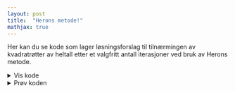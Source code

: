 ```yaml
---
layout: post
title:  "Herons metode!"
mathjax: true
---
```


Her kan du se kode som lager løsningsforslag til tilnærmingen av kvadratrøtter av heltall etter et valgfritt antall iterasjoner ved bruk av Herons metode.

<details>
<summary>Vis kode</summary>

<p>
{% highlight python linenos %}

    import numpy as np

    def forkort(a,b) :   
        p = int(a/np.gcd(a,b))
        q = int(b/np.gcd(a,b))
        return [p, q]

    def herons(p, X,Y):                      
        Xtemp = [X[-1][0]*Y[-1][1]+X[-1][1]*Y[-1][0], 2*X[-1][1]*Y[-1][1]]  # regner ut neste x-verdi
        X.append(forkort(Xtemp[0], Xtemp[1]))                               # forkorter teller og nevner i Xtemp og lagrer i X
        Ytemp = [p*X[-1][1],X[-1][0]]                                       # regner ut neste y-verdi
        Y.append(forkort(Ytemp[0],Ytemp[1]))                                # forkorter teller og nevner i Ytemp og lagrer i Y
        
    def heronstext(p,n):
        X = [[p,1]] # samler x_i verdiene som [teller,nevner]
        Y = [[1,1]] # samler y_i verdiene som [teller,nevner]
        i=1
        print(f"Approksimasjonene til kvadratroten av {p} etter {n} iterasjoner er:")
        while i<=n:
            herons(p,X,Y)
            print(f"x_{i} = {X[-2][0]}/{X[-2][1]} + {Y[-2][0]}/{Y[-2][1]}/2 = {X[-1][0]}/{X[-1][1]}")
            # print(f"y_{i} = {p} * {X[-1][1]}/{X[-1][0]} = {Y[-1][0]}/{Y[-1][1]}") # Denne linja kan av-kommenteres hvis man ønsker både x-approksimasjonene og y-approksimasjonene.
            i += 1

{% endhighlight %}
</p>

</details>



<details >
<summary>Prøv koden</summary>


<div background='black'>
<input type='number' id='tall1' placeholder='Hvilket tall vil du approksimere kvadratroten til?' value='1027'  /> <br>
<input type='number' id='tall2' placeholder='Hvor mange iterasjoner vil du kjøre'  value='729' /> 
</div>

<button  class='button button5' style="vertical-align:middle" onclick='heronstekst()'> <span> Kjør </span></button>
<div    >
<p id='svar'> </p>
</div>

</details>



<script>

function forkort(a,b) {
    var p = int(a/np.gcd(a,b));
    var q = int(b/np.gcd(a,b));
    return [p,q];
}
</script>
<script>

function herons(p, X,Y) {                      
    var Xtemp = [X[X.length-1][0]*Y[Y.length-1][1]+X[X.length-1][1]*Y[Y.length-1][0], 2*X[X.length-1][1]*Y[Y.length-1][1]];
    X.push(forkort(Xtemp[0], Xtemp[1]));
    var Ytemp = [p*X[X.length-1][1],X[X.length-1][0];        
    Y.push(forkort(Ytemp[0],Ytemp[1]));
}

function heronstext(p,n){
    var X = [[p,1]];
    var Y = [[1,1]];
    var i = 1;
    var losntxt = "Approksimasjonene til kvadratroten av " + String(p) + " etter " + String(n) + " iterasjoner er: \n \n \\begin{multline*} \n";
    while i<=n:
        herons(p,X,Y)
        losntxt += "x_" + String(i) 
                + " = \\frac{ \\frac{" + String(X[X.length-2][0]) 
                + "}{" + String(X[X.length-2][1]) 
                + "} + \\frac{" + String(Y[Y.length-2][0]) 
                + "}{" 
                + String(Y[Y.length-2][1]) 
                + "}}{2} = " + "\\frac{"
                + String(X[X.length-1][0]) + "}{"
                + String(X[X.length-1][1]) + "} \n";
                i += 1;
    losntxt += "\\end{multline*}    

        //]: <>print(f"y_{i} = {p} * {X[-1][1]}/{X[-1][0]} = {Y[-1][0]}/{Y[-1][1]}") # Denne linja kan av-kommenteres hvis man ønsker både x-approksimasjonene og y-approksimasjonene.
                

}
  document.getElementById('svar').innerHTML = losntxt;
  MathJax.typeset();
}
</script>